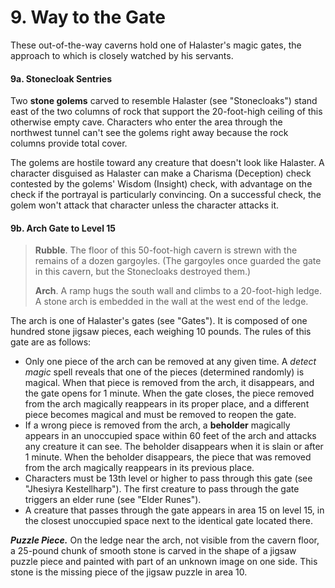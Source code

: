 # 9. Way to the Gate

These out-of-the-way caverns hold one of Halaster's magic gates, the approach to which is closely watched by his servants.

#### 9a. Stonecloak Sentries

Two **stone golems** carved to resemble Halaster (see "Stonecloaks") stand east of the two columns of rock that support the 20-foot-high ceiling of this otherwise empty cave. Characters who enter the area through the northwest tunnel can't see the golems right away because the rock columns provide total cover.

The golems are hostile toward any creature that doesn't look like Halaster. A character disguised as Halaster can make a Charisma (Deception) check contested by the golems' Wisdom (Insight) check, with advantage on the check if the portrayal is particularly convincing. On a successful check, the golem won't attack that character unless the character attacks it.

#### 9b. Arch Gate to Level 15

>**Rubble**. The floor of this 50-foot-high cavern is strewn with the remains of a dozen gargoyles. (The gargoyles once guarded the gate in this cavern, but the Stonecloaks destroyed them.)
>
>**Arch**. A ramp hugs the south wall and climbs to a 20-foot-high ledge. A stone arch is embedded in the wall at the west end of the ledge.
>

The arch is one of Halaster's gates (see "Gates"). It is composed of one hundred stone jigsaw pieces, each weighing 10 pounds. The rules of this gate are as follows:

- Only one piece of the arch can be removed at any given time. A *detect magic* spell reveals that one of the pieces (determined randomly) is magical. When that piece is removed from the arch, it disappears, and the gate opens for 1 minute. When the gate closes, the piece removed from the arch magically reappears in its proper place, and a different piece becomes magical and must be removed to reopen the gate.
- If a wrong piece is removed from the arch, a **beholder** magically appears in an unoccupied space within 60 feet of the arch and attacks any creature it can see. The beholder disappears when it is slain or after 1 minute. When the beholder disappears, the piece that was removed from the arch magically reappears in its previous place.
- Characters must be 13th level or higher to pass through this gate (see "Jhesiyra Kestellharp"). The first creature to pass through the gate triggers an elder rune (see "Elder Runes").
- A creature that passes through the gate appears in area 15 on level 15, in the closest unoccupied space next to the identical gate located there.

***Puzzle Piece.*** On the ledge near the arch, not visible from the cavern floor, a 25-pound chunk of smooth stone is carved in the shape of a jigsaw puzzle piece and painted with part of an unknown image on one side. This stone is the missing piece of the jigsaw puzzle in area 10.